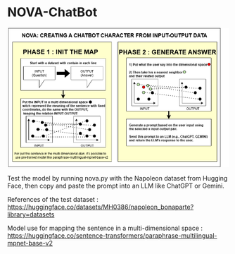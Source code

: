 # NOVA-ChatBot
![Logo](NOVA.png)

Test the model by running nova.py with the Napoleon dataset from Hugging Face, then copy and paste the prompt into an LLM like ChatGPT or Gemini.

References of the test dataset :
https://huggingface.co/datasets/MH0386/napoleon_bonaparte?library=datasets

Model use for mapping the sentence in a multi-dimensional space :
https://huggingface.co/sentence-transformers/paraphrase-multilingual-mpnet-base-v2
